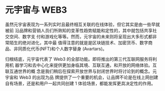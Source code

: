 # 元宇宙与 WEB3

虽然元宇宙表现为一系列实时且最终相互关联的在线体验，但它其实是由一些早就被前 沿品牌和营销人员们所熟知的变革性趋势赋能和定性的，其中就包括共享社交空间、数字支 付和游戏化等等。然而，元宇宙的未来则将呈现出大多形式都非常陌生的绝对进化，其中最 值得注意的就是是区块链技术、加密货币、数字商品、非同质化代币(NFT)和个人数字替身 (Avartars)。

&#x20;归根结底，元宇宙代表了 Web3 的全部功能。即将推出的第三代互联网服务将利用机 器学习和去中心化来提供更加身临其境、互联互通，和开放的网络体验。互联互通世界的概 念是我们稍后在探索开放世界与封闭世界时将讨论到的概念。元宇宙和 Web3 的出现为品 牌提供了一个重要的机会，让品牌不论是在线上网创建自有场景，还是和用户一起共同创建 1 体验场景，都能发挥更具决定性的作用。
